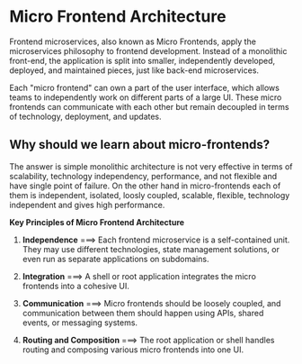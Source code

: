 # Micro Frontend Architecture

Frontend microservices, also known as Micro Frontends, apply the microservices philosophy to frontend development. Instead of a monolithic front-end, the application is split into smaller, independently developed, deployed, and maintained pieces, just like back-end microservices.

Each "micro frontend" can own a part of the user interface, which allows teams to independently work on different parts of a large UI. These micro frontends can communicate with each other but remain decoupled in terms of technology, deployment, and updates.

## Why should we learn about micro-frontends?

The answer is simple monolithic architecture is not very effective in terms of scalability, technology independency, performance, and not flexible and have single point of failure. On the other hand in micro-frontends each of them is independent, isolated, loosly coupled, scalable, flexible, technology independent and gives high performance.

**Key Principles of Micro Frontend Architecture**

1. **Independence** ===> Each frontend microservice is a self-contained unit. They may use different technologies, state management solutions, or even run as separate applications on subdomains.

2. **Integration** ===> A shell or root application integrates the micro frontends into a cohesive UI.

3. **Communication** ===> Micro frontends should be loosely coupled, and communication between them should happen using APIs, shared events, or messaging systems.

4. **Routing and Composition** ===> The root application or shell handles routing and composing various micro frontends into one UI.
